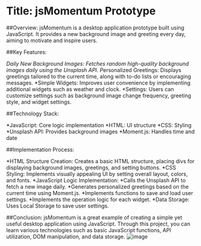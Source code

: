 # Title: jsMomentum Prototype

##Overview:
jsMomentum is a desktop application prototype built using JavaScript. It provides a new background image and greeting every day, aiming to motivate and inspire users.

##Key Features:

*Daily New Background Images: Fetches random high-quality background images daily using the Unsplash API.
P*ersonalized Greetings: Displays greetings tailored to the current time, along with to-do lists or encouraging messages.
*Simple Widgets: Improves user convenience by implementing additional widgets such as weather and clock.
*Settings: Users can customize settings such as background image change frequency, greeting style, and widget settings.

##Technology Stack:

*JavaScript: Core logic implementation
*HTML: UI structure
*CSS: Styling
*Unsplash API: Provides background images
*Moment.js: Handles time and date

##Implementation Process:

*HTML Structure Creation: Creates a basic HTML structure, placing divs for displaying background images, greetings, and setting buttons.
*CSS Styling: Implements visually appealing UI by setting overall layout, colors, and fonts.
*JavaScript Logic Implementation:
  *Calls the Unsplash API to fetch a new image daily.
  *Generates personalized greetings based on the current time using Moment.js.
  *Implements functions to save and load user settings.
  *Implements the operation logic for each widget.
*Data Storage: Uses Local Storage to save user settings.

##Conclusion:
jsMomentum is a great example of creating a simple yet useful desktop application using JavaScript. Through this project, you can learn various technologies such as basic JavaScript functions, API utilization, DOM manipulation, and data storage.
![image](https://user-images.githubusercontent.com/61238430/117282134-b285ae00-ae64-11eb-8fb4-9cb1dda34726.png)
